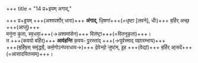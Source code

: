 +++
title = "14 प्र+इयम् अगाद्,"

+++
प्र+इ॒यम् +++(अश्वपर्शोर् धारा)+++ **अ॑गाद्**, धि॒षणा॑+++(=धृष्टा [लवने], धीः)+++ ब॒र्हिर् अच्छ॒ +++(आप्तुं)+++  
मनु॑ना कृ॒ता, स्व॒धया॒+++(→अश्वमांसेन)+++ वित॑ष्टा॒+++(=वितनूकृता)+++।  
त +++(कवयो बर्हिर्)+++ **आव॑हन्ति** क॒वयᳶ॑ पु॒रस्ता॑द् +++(→पूर्वस्माद् यज्ञारम्भाय)+++  
+++(ब॒र्हिष॒स् समृ॑द्ध्यै॒, कर्म॒णोऽन॑पराधाय→)+++ दे॒वेभ्यो॒ जुष्ट॑म्, इ॒ह +++(वेद्यां)+++ ब॒र्हिर् आ॒सदे॑+++(=आसादयितव्यम्)+++।